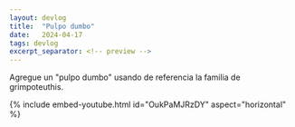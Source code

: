 ```yaml
---
layout: devlog
title:  "Pulpo dumbo"
date:   2024-04-17
tags: devlog
excerpt_separator: <!-- preview -->
---
```


Agregue un "pulpo dumbo" usando de referencia la familia de grimpoteuthis.
<!-- preview -->

{% include embed-youtube.html id="OukPaMJRzDY" aspect="horizontal" %}
